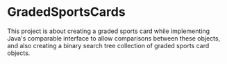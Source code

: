 # GradedSportsCards
This project is about creating a graded sports card while implementing Java's comparable interface to allow comparisons between these objects, and also creating a binary search tree collection of graded sports card objects.
